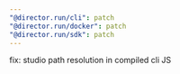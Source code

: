 ```yaml
---
"@director.run/cli": patch
"@director.run/docker": patch
"@director.run/sdk": patch
---
```


fix: studio path resolution in compiled cli JS